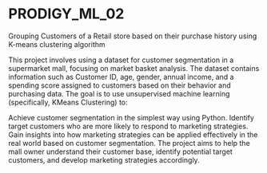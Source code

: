 # PRODIGY_ML_02
Grouping Customers of a Retail store based on their purchase history using  K-means clustering algorithm

This project involves using a dataset for customer segmentation in a supermarket mall, focusing on market basket analysis. The dataset contains information such as Customer ID, age, gender, annual income, and a spending score assigned to customers based on their behavior and purchasing data. The goal is to use unsupervised machine learning (specifically, KMeans Clustering) to:

Achieve customer segmentation in the simplest way using Python.
Identify target customers who are more likely to respond to marketing strategies.
Gain insights into how marketing strategies can be applied effectively in the real world based on customer segmentation.
The project aims to help the mall owner understand their customer base, identify potential target customers, and develop marketing strategies accordingly.
